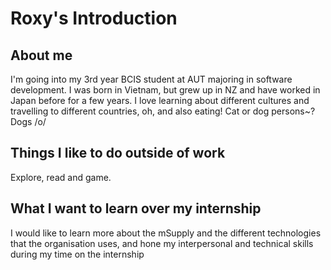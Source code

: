 # Roxy's Introduction

## About me
I'm going into my 3rd year BCIS student at AUT majoring in software development. I was born in Vietnam, but grew up in NZ and have worked in Japan before for a few years. I love learning about different cultures and travelling to different countries, oh, and also eating! Cat or dog persons~? Dogs /o/

## Things I like to do outside of work
Explore, read and game.

## What I want to learn over my internship
I would like to learn more about the mSupply and the different technologies that the organisation uses, and hone my interpersonal and technical skills during my time on the internship 